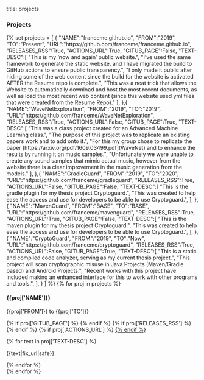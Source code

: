 title: projects

### Projects

<p>
    <div class="container projects-container">
    {%
        set projects = [
            {
                "NAME":"franceme.github.io",
                "FROM":"2019",
                "TO":"Present",
                "URL":"https://github.com/franceme/franceme.github.io",
                "RELEASES_RSS":True,
                "ACTIONS_URL":True,
                "GITUB_PAGE":False,
                "TEXT-DESC":[
                    "This is my ‘now and again’ public website.",
                    "I’ve used the same framework to generate the static website, and I have migrated the build to GitHub actions to ensure public transparency.",
                    "I only made it public after hiding some of the web content since the build for the website is activated AFTER the Resume repo is complete.",
                    "This was a neat trick that allows the Website to automatically download and host the most recent documents, as well as load the most recent web content (since this website used yml files that were created from the Resume Repo)."
                ],
            },{
                "NAME":"WaveNetExploration",
                "FROM":"2019",
                "TO":"2019",
                "URL":"https://github.com/franceme/WaveNetExploration",
                "RELEASES_RSS":True,
                "ACTIONS_URL":False,
                "GITUB_PAGE":True,
                "TEXT-DESC":[
                    "This was a class project created for an Advanced Machine Learning class.",
                    "The purpose of this project was to replicate an existing papers work and to add onto it.",
                    "For this my group chose to replicate the paper [https://arxiv.org/pdf/1609.03499.pdf](WaveNet) and to enhance the results by running it on music samples.",
                    "Unfortunately we were unable to create any sound samples that mimic actual music, however from the website there is a clear improvement in the music generation from the models."
                ],
            },{
                "NAME":"GradleGuard",
                "FROM":"2019",
                "TO":"2020",
                "URL":"https://github.com/franceme/gradleguard",
                "RELEASES_RSS":True,
                "ACTIONS_URL":False,
                "GITUB_PAGE":False,
                "TEXT-DESC":[
                    "This is the gradle plugin for my thesis project Cryptoguard.",
                    "This was created to help ease the access and use for developers to be able to use Cryptoguard.",
                ],
            },{
                "NAME":"MavenGuard",
                "FROM":"BASE",
                "TO":"BASE",
                "URL":"https://github.com/franceme/mavenguard",
                "RELEASES_RSS":True,
                "ACTIONS_URL":True,
                "GITUB_PAGE":False,
                "TEXT-DESC":[
                    "This is the maven plugin for my thesis project Cryptoguard.",
                    "This was created to help ease the access and use for developers to be able to use Cryptoguard.",
                ],
            },{
                "NAME":"CryptoGuard",
                "FROM":"2019",
                "TO":"Now",
                "URL":"https://github.com/franceme/cryptoguard",
                "RELEASES_RSS":True,
                "ACTIONS_URL":False,
                "GITUB_PAGE":True,
                "TEXT-DESC":[
                    "This is a static and compiled code analyzer, serving as my current thesis project.",
                    "This project will scan cryptographic misuse in Java Projects (Maven/Gradle based) and Android Projects.",
                    "Recent works with this project have included making an enhanced interface for this to work with other programs and tools.",
                ],
            }
        ]
    %}
        {% for proj in projects %}
        <div class="row clearfix layout layout-left">
            <div class="col-xs-12 col-sm-4 col-md-3 col-print-12 details">
                <h4>{{proj['NAME']}}</h4>
                <p>{{proj['FROM']}} to {{proj['TO']}}</p>
                <p class="no-print">
                    <a href="{{proj['URL']}}" target="_blank">
                    <i class="fa fa-github" style="font-size:225%;" title="{{proj['NAME']}} Github Link"></i>
                    </a>
                    {% if proj['GITUB_PAGE'] %}
                    <a href="https://franceme.github.io/{{proj['NAME']}}/" target="_blank">
                    <i class="fab fa-internet-explorer" style="font-size:225%;" title="{{proj['NAME']}} Github Page link"></i>
                    </a>
                    {% endif %}
                    {% if proj['RELEASES_RSS'] %}
                    <a href="{{proj['URL']}}/releases.atom" target="_blank">
                    <i class="fas fa-rss" style="font-size:225%;" title="{{proj['NAME']}} RSS Link"></i>
                    </a>
                    {% endif %}
                    {% if proj['ACTIONS_URL'] %}
                    <a href="{{proj['URL']}}/actions" target="_blank">
                    <i class="fas fa-wrench" style="font-size:225%;" title="{{proj['NAME']}} GitHub Actions"></i>
                    {% endif %}
                    </a>
                </p>
            </div>
            <div class="col-xs-12 col-sm-8 col-md-9 col-print-12">
                {% for text in proj['TEXT-DESC'] %}
                <p>{{text|fix_url|safe}}</p>
                {% endfor %}
            </div>
        </div>
        {% endfor %}
    </div>
</p>